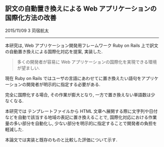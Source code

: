 ## 訳文の自動置き換えによる Web アプリケーションの国際化方法の改善

2015/11/09 3
苅宿航太

- - -

本研究は, Web アプリケーション開発用フレームワーク Ruby on Rails 上で訳文の自動置き換えによる国際化対応を提案, 実装した.

>多くの開発者が容易に Web アプリケーションの国際化を実現できる環境が望ましい.

現在 Ruby on Rails ではユーザの言語にあわせてに置き換えたい語句をアプリケーションの開発者が明示的に指定する必要がある.

完全に国際化する場合, その作業が膨大となり, 一方で置き換えない単語数は少なくなる.

本研究では テンプレートファイルから HTML 文章へ展開する際に文字列や日付などを自動で該当する地域の表記に置き換えることで, 国際化対応における作業量の多い部分を自動化し, 少ない部分を明示的に指定することで開発者の負担を軽減した.

本論文では実装と既存のものと比較した評価について示す.

